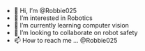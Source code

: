 - 👋 Hi, I’m @Robbie025
- 👀 I’m interested in Robotics 
- 🌱 I’m currently learning computer vision
- 💞️ I’m looking to collaborate on robot safety 
- 📫 How to reach me ... @Robbie025

<!---
Robbie025/Robbie025 is a ✨ special ✨ repository because its `README.md` (this file) appears on your GitHub profile.
You can click the Preview link to take a look at your changes.
--->
